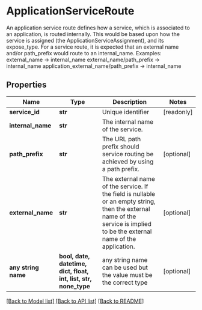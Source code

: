 # ApplicationServiceRoute

An application service route defines how a service, which is associated to an application, is routed internally. This would be based upon how the service is assigned (the ApplicationServiceAssignment), and its expose_type.  For a service route, it is expected that an external name and/or path_prefix would route to an internal_name.  Examples:     external_name -> internal_name     external_name/path_prefix -> internal_name     application_external_name/path_prefix -> internal_name 

## Properties
Name | Type | Description | Notes
------------ | ------------- | ------------- | -------------
**service_id** | **str** | Unique identifier | [readonly] 
**internal_name** | **str** | The internal name of the service.  | 
**path_prefix** | **str** | The URL path prefix should service routing be achieved by using a path prefix.  | [optional] 
**external_name** | **str** | The external name of the service. If the field is nullable or an empty string, then the external name of the service is implied to be the external name of the application.  | [optional] 
**any string name** | **bool, date, datetime, dict, float, int, list, str, none_type** | any string name can be used but the value must be the correct type | [optional]

[[Back to Model list]](../README.md#documentation-for-models) [[Back to API list]](../README.md#documentation-for-api-endpoints) [[Back to README]](../README.md)


